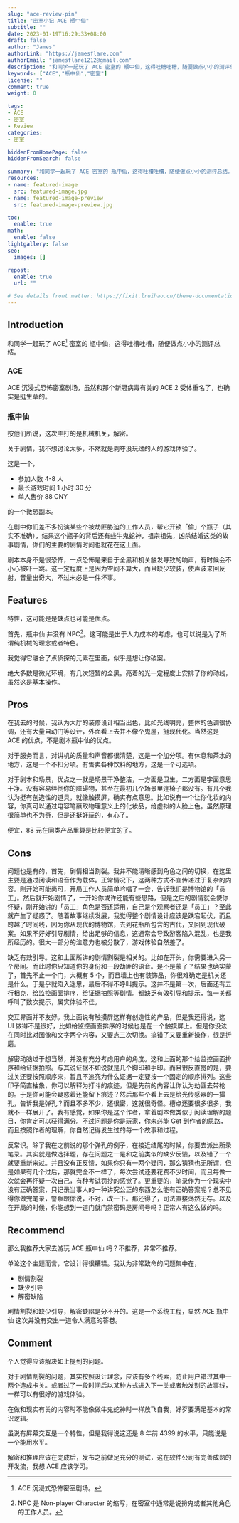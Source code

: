 ```yaml
---
slug: "ace-review-pin"
title: "密室小记 ACE 瓶中仙"
subtitle: ""
date: 2023-01-19T16:29:33+08:00
draft: false
author: "James"
authorLink: "https://jamesflare.com"
authorEmail: "jamesflare1212@gmail.com"
description: "和同学一起玩了 ACE 密室的 瓶中仙，这得吐槽吐槽，随便做点小小的测评总结"
keywords: ["ACE","瓶中仙","密室"]
license: ""
comment: true
weight: 0

tags:
- ACE
- 密室
- Review
categories:
- 密室

hiddenFromHomePage: false
hiddenFromSearch: false

summary: "和同学一起玩了 ACE 密室的 瓶中仙，这得吐槽吐槽，随便做点小小的测评总结。"
resources:
- name: featured-image
  src: featured-image.jpg
- name: featured-image-preview
  src: featured-image-preview.jpg

toc:
  enable: true
math:
  enable: false
lightgallery: false
seo:
  images: []

repost:
  enable: true
  url: ""

# See details front matter: https://fixit.lruihao.cn/theme-documentation-content/#front-matter
---
```


## Introduction

和同学一起玩了 ACE[^2] 密室的 瓶中仙，这得吐槽吐槽，随便做点小小的测评总结。

[^2]: ACE 沉浸式恐怖密室剧场。

### ACE

ACE 沉浸式恐怖密室剧场，虽然和那个新冠病毒有关的 ACE 2 受体重名了，也确实是挺生草的。

### 瓶中仙

按他们所说，这次主打的是机械机关，解密。

关于剧情，我不想讨论太多，不然就是剥夺没玩过的人的游戏体验了。

这是一个，

- 参加人数 4-8 人
- 最长游戏时间 1 小时 30 分
- 单人售价 88 CNY

的一个微恐副本。

在剧中你们差不多扮演某些个被劫匪胁迫的工作人员，帮它开锁「偷」个瓶子（其实不准确），结果这个瓶子的背后还有些牛鬼蛇神，祖宗祖先，凶杀结婚这类的故事剧情，你们的主要的剧情时间也就花在这上面。

剧本本身不是很恐怖，一点恐怖是来自于全黑和机关触发导致的响声，有时候会不小心被吓一跳。这一定程度上是因为空间不算大，而且缺少软装，使声波来回反射，音量出奇大，不过未必是一件坏事。

## Features

特性，这可能是是缺点也可能是优点。

首先，瓶中仙 并没有 NPC[^1]。这可能是出于人力成本的考虑，也可以说是为了所谓纯机械的理念或者特色。

[^1]: NPC 是 Non-player Character 的缩写，在密室中通常是说扮鬼或者其他角色的工作人员。

我觉得它融合了点侦探的元素在里面，似乎是想让你破案。

绝大多数是微光环境，有几次短暂的全黑。亮着的光一定程度上安排了你的动线，虽然这是基本操作。

## Pros

在我去的时候，我认为大厅的装修设计相当出色，比如光线明亮，整体的色调很协调，还有大量自动门等设计，外面看上去并不像个鬼屋，挺现代化。当然这是 ACE 的优点，不是剧本瓶中仙的优点。

对于服务而言，对讲机的质量和声音都很清楚，这是一个加分项。有休息和茶水的地方，这是一个不扣分项。有售卖各种饮料的地方，这是一个可选项。

对于剧本和场景，优点之一就是场景干净整洁，一方面是卫生，二方面是字面意思干净。没有容易绊倒你的障碍物，甚至在最初几个场景里连椅子都没有。有几个我认为挺有创造性的道具，就像触摸屏，确实有点意思。比如说有一个让你化妆的内容，你真可以通过电容笔蘸取物理意义上的化妆品，给虚拟的人脸上色。虽然原理很简单也不为奇，但是还挺好玩的，有心了。

便宜，88 元在同类产品里算是比较便宜的了。

## Cons

问题也是有的，首先，剧情相当割裂。我并不能清晰感到角色之间的切换，在这里主要是通过阅读和语音作为载体。正常情况下，这两种方式不宜传递过于复杂的内容。刚开始可能尚可，开局工作人员简单吟唱了一会，告诉我们是博物馆的「员工」。然后就开始剧情了，一开始你或许还能有些思路，但是之后的剧情就会使你怀疑，刚开始讲的「员工」角色是否还适用，自己是个观察者还是「员工」？至此就产生了疑惑了。随着故事继续发展，我觉得整个剧情设计应该是跌宕起伏，而且跨越了时间线，因为你从现代的博物馆，去到花瓶所包含的古代，又回到现代破案。如果不好好引导剧情，给出足够的信息，这通常会导致游客陷入混乱，也是我所经历的。很大一部分的注意力也被分散了，游戏体验自然差了。

缺乏有效引导。这和上面所讲的剧情割裂是相关的。比如在开头，你需要进入另一个房间。而此时你只知道你的身份和一段劫匪的语音。是不是蒙了？结果也确实蒙了，首先不止一个门，大概有 5 个，而且墙上也有装饰品，你很难确定是机关还是什么。于是乎就陷入迷思，最后不得不呼叫提示。这并不是第一次，后面还有五行相克，给监控画面排序，给证据拍照等剧情。都缺乏有效引导和提示，每一关都呼叫了数次提示，属实体验不佳。

交互界面并不友好。我上面说有触摸屏这样有创造性的产品，但是我还得说，这 UI 做得不是很好，比如给监控画面排序的时候也是在一个触摸屏上。但是你没法在同时比对图像和文字两个内容，又要点三次切换。搞错了又要重新操作，很是折磨。

解密动脑过于想当然，并没有充分考虑用户的角度。这和上面的那个给监控画面排序和给证据拍照。与其说证据不如说就是几个脚印和手印。而且很反直觉的是，要过关还要按照顺序来，暂且不追究为什么证据一定要按一个固定的顺序排列。这些印子简直抽象，你可以解释为打斗的痕迹，但是先前的内容让你认为劫匪去带枪的。于是你可能会疑惑着还能留下痕迹？然后那些个看上去是给光传感器的一撮孔，告诉我是弹孔？而且不多不少，还很密，这就很奇怪。槽点还要很多很多，我就不一样展开了。我有感觉，如果你是这个作者，拿着剧本做类似于阅读理解的题目，你肯定可以获得满分。不过问题是你是玩家，你未必能 Get 到作者的思路，而且按照作者的理解，你自然记得发生过的每一个故事和过程。

反常识。除了我在之前说的那个弹孔的例子，在接近结尾的时候，你要去派出所录笔录。其实就是做选择题，存在问题之一是和之前类似的缺少反馈，以及错了一个就要重新来过。并且没有正反馈，如果你只有一两个疑问，那么猜猜也无所谓，但是如果有几个过后，那就完全不一样了，每次尝试还要花费不少时间，而且每做一次就会再怀疑一次自己，有种考试罚抄的感觉了。更重要的，笔录作为一个现实中没有正确答案，只记录当事人的一种讲究公正的东西怎么能有正确答案呢？总不见得你做完笔录，警察跟你说，不对，改一下。那还得了，司法直接荡然无存。以及在开局的时候，你能想到一道门就门禁密码是房间号吗？正常人有这么做的吗。

## Recommend

那么我推荐大家去游玩 ACE 瓶中仙 吗？不推荐，非常不推荐。

单论这个主题而言，它设计得很糟糕。我认为非常致命的问题集中在，

- 剧情割裂
- 缺少引导
- 解密缺陷

剧情割裂和缺少引导，解密缺陷是分不开的。这是一个系统工程，显然 ACE 瓶中仙 这次并没有交出一道令人满意的答卷。

## Comment

个人觉得应该解决如上提到的问题。

对于剧情割裂的问题，其实按照设计理念，应该有多个线索，防止用户错过其中一两个造成卡关。或者过了一段时间后以某种方式进入下一关或者触发别的故事线，一样可以有很好的游戏体验。

在做和现实有关的内容时不能像做牛鬼蛇神时一样放飞自我，好歹要满足基本的常识逻辑。

虽说有屏幕交互是一个特性，但是我得说这还是 8 年前 4399 的水平，只能说是一个能用水平。

解密和推理应该在完成后，发布之前做足充分的测试，这在软件公司有完善成熟的开发流，我想 ACE 应该学习。
